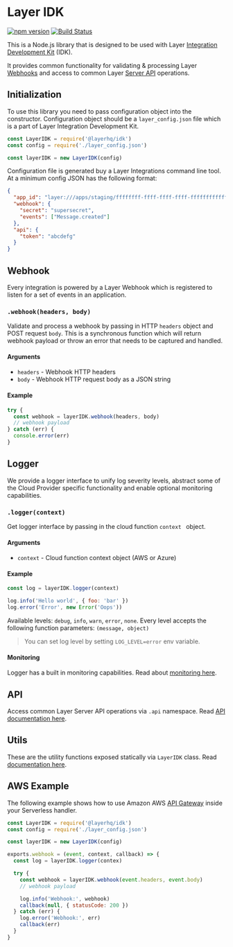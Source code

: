 # Layer IDK
[![npm version](http://img.shields.io/npm/v/@layerhq/idk.svg)](https://npmjs.org/package/@layerhq/idk)
[![Build Status](https://circleci.com/gh/layerhq/idk.png?circle-token=6240fae3391dc4c5e37b06ef8494c9dd47350d07)](https://circleci.com/gh/layerhq/idk)

This is a Node.js library that is designed to be used with Layer [Integration Development Kit](https://docs.layer.com/reference/integrations/framework) (IDK).

It provides common functionality for validating & processing Layer [Webhooks](https://docs.layer.com/reference/webhooks/introduction) and access to common Layer [Server API](https://docs.layer.com/reference/server_api/introduction) operations.

## Initialization

To use this library you need to pass configuration object into the constructor. Configuration object should be a `layer_config.json` file which is a part of Layer Integration Development Kit.

```javascript
const LayerIDK = require('@layerhq/idk')
const config = require('./layer_config.json')

const layerIDK = new LayerIDK(config)
```

Configuration file is generated buy a Layer Integrations command line tool. At a minimum config JSON has the following format:
```json
{
  "app_id": "layer:///apps/staging/ffffffff-ffff-ffff-ffff-ffffffffffff",
  "webhook": {
    "secret": "supersecret",
    "events": ["Message.created"]
  },
  "api": {
    "token": "abcdefg"
  }
}
```

## Webhook

Every integration is powered by a Layer Webhook which is registered to listen for a set of events in an application.

### `.webhook(headers, body)`

Validate and process a webhook by passing in HTTP `headers` object and POST request `body`. This is a synchronous function which will return webhook payload or throw an error that needs to be captured and handled.

#### Arguments

- `headers` - Webhook HTTP headers
- `body` - Webhook HTTP request body as a JSON string


#### Example

```javascript
try {
  const webhook = layerIDK.webhook(headers, body)
  // webhook payload
} catch (err) {
  console.error(err)
}
```

## Logger

We provide a logger interface to unify log severity levels, abstract some of the Cloud Provider specific functionality and enable optional monitoring capabilities.

### `.logger(context)`

Get logger interface by passing in the cloud function `context ` object.

#### Arguments

- `context` - Cloud function context object (AWS or Azure)

#### Example

```javascript
const log = layerIDK.logger(context)

log.info('Hello world', { foo: 'bar' })
log.error('Error', new Error('Oops'))
```

Available levels: `debug`, `info`, `warn`, `error`, `none`. Every level accepts the following function parameters: `(message, object)`

> You can set log level by setting `LOG_LEVEL=error` env variable.

#### Monitoring

Logger has a built in monitoring capabilities. Read about [monitoring here](./MONITORING.md).

## API

Access common Layer Server API operations via `.api` namespace. Read [API documentation here](./API.md).

## Utils

These are the utility functions exposed statically via `LayerIDK` class. Read [documentation here](./UTILS.md).

## AWS Example

The following example shows how to use Amazon AWS [API Gateway](https://serverless.com/framework/docs/providers/aws/events/apigateway/) inside your Serverless handler.

```javascript
const LayerIDK = require('@layerhq/idk')
const config = require('./layer_config.json')

const layerIDK = new LayerIDK(config)

exports.webhook = (event, context, callback) => {
  const log = layerIDK.logger(contex)

  try {
    const webhook = layerIDK.webhook(event.headers, event.body)
    // webhook payload

    log.info('Webhook:', webhook)
    callback(null, { statusCode: 200 })
  } catch (err) {
    log.error('Webhook:', err)
    callback(err)
  }
}
```
